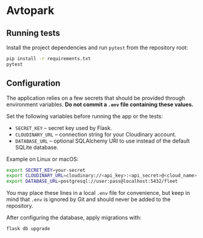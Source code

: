# Avtopark

## Running tests

Install the project dependencies and run `pytest` from the repository root:

```bash
pip install -r requirements.txt
pytest
```

## Configuration

The application relies on a few secrets that should be provided through
environment variables. **Do not commit a `.env` file containing these values.**

Set the following variables before running the app or the tests:

* `SECRET_KEY` – secret key used by Flask.
* `CLOUDINARY_URL` – connection string for your Cloudinary account.
* `DATABASE_URL` – optional SQLAlchemy URI to use instead of the default
  SQLite database.

Example on Linux or macOS:

```bash
export SECRET_KEY=your-secret
export CLOUDINARY_URL=cloudinary://<api_key>:<api_secret>@<cloud_name>
export DATABASE_URL=postgresql://user:pass@localhost:5432/fleet
```

You may place these lines in a local `.env` file for convenience, but keep in
mind that `.env` is ignored by Git and should never be added to the
repository.

After configuring the database, apply migrations with:

```bash
flask db upgrade
```
